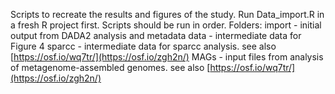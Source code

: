 Scripts to recreate the results and figures of the study. Run Data_import.R in a fresh R project first. Scripts should be run in order.
Folders:
import - initial output from DADA2 analysis and metadata
data - intermediate data for Figure 4
sparcc - intermediate data for sparcc analysis. see also [https://osf.io/wq7tr/](https://osf.io/zgh2n/)
MAGs - input files from analysis of metagenome-assembled genomes. see also [https://osf.io/wq7tr/](https://osf.io/zgh2n/)
